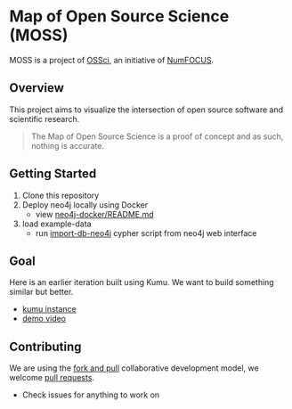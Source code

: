 # Map of Open Source Science (MOSS)
MOSS is a project of [OSSci](https://www.opensource.science/), an initiative of [NumFOCUS](https://numfocus.org/).


## Overview
  This project aims to visualize the intersection of open source software and scientific research.

> The Map of Open Source Science is a proof of concept and as such, nothing is accurate.


## Getting Started
 1. Clone this repository
 2. Deploy neo4j locally using Docker
    - view [neo4j-docker/README.md](./neo4j-docker/README.md)
 3. load example-data
    - run [import-db-neo4j]() cypher script from neo4j web interface


## Goal
Here is an earlier iteration built using Kumu. We want to build something similar but better.
 - [kumu instance](https://embed.kumu.io/6cbeee6faebd8cc57590da7b83c4d457#default)
 - [demo video](https://www.youtube.com/watch?v=jZyLSRCba_M)


## Contributing
We are using the [fork and pull](https://docs.github.com/en/pull-requests/collaborating-with-pull-requests/getting-started/about-collaborative-development-models#fork-and-pull-model) collaborative development model, we welcome [pull requests](https://docs.github.com/en/pull-requests/collaborating-with-pull-requests/proposing-changes-to-your-work-with-pull-requests/creating-a-pull-request-from-a-fork). 
- Check issues for anything to work on